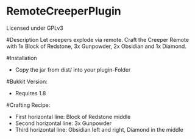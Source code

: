 # RemoteCreeperPlugin
Licensed under GPLv3

#Description
Let creepers explode via remote.
Craft the Creeper Remote with 1x Block of Redstone, 3x Gunpowder, 2x Obsidian and 1x Diamond.

#Installation
- Copy the jar from dist/ into your plugin-Folder

#Bukkit Version:
- Requires  1.8

#Crafting Recipe:
- First horizontal line: Block of Redstone middle
- Second horizontal line: 3x Gunpowder
- Third horizontal line: Obsidian left and right, Diamond in the middle
